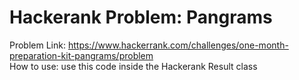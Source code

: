 # Hackerank Problem: Pangrams
Problem Link: https://www.hackerrank.com/challenges/one-month-preparation-kit-pangrams/problem<br/>
How to use: use this code inside the Hackerank Result class
